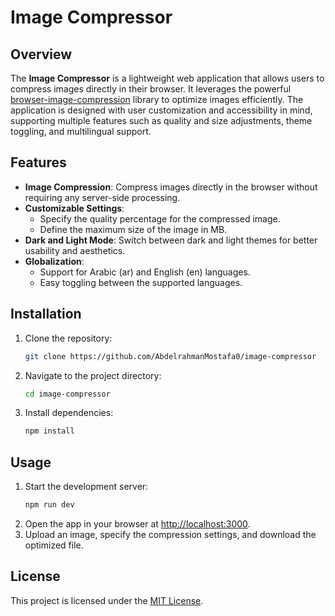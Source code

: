 # Image Compressor

## Overview

The **Image Compressor** is a lightweight web application that allows users to compress images directly in their browser. It leverages the powerful [browser-image-compression](https://www.npmjs.com/package/browser-image-compression) library to optimize images efficiently. The application is designed with user customization and accessibility in mind, supporting multiple features such as quality and size adjustments, theme toggling, and multilingual support.

## Features

- **Image Compression**: Compress images directly in the browser without requiring any server-side processing.
- **Customizable Settings**:
  - Specify the quality percentage for the compressed image.
  - Define the maximum size of the image in MB.
- **Dark and Light Mode**: Switch between dark and light themes for better usability and aesthetics.
- **Globalization**:
  - Support for Arabic (ar) and English (en) languages.
  - Easy toggling between the supported languages.

## Installation

1. Clone the repository:
   ```bash
   git clone https://github.com/AbdelrahmanMostafa0/image-compressor
   ```
2. Navigate to the project directory:
   ```bash
   cd image-compressor
   ```
3. Install dependencies:
   ```bash
   npm install
   ```

## Usage

1. Start the development server:
   ```bash
   npm run dev
   ```
2. Open the app in your browser at [http://localhost:3000](http://localhost:3000).
3. Upload an image, specify the compression settings, and download the optimized file.

<!-- ## Roadmap
- Add a drag-and-drop upload feature.
- Implement a preview for the compressed image.
- Extend language support to more languages.
- Add responsive design improvements for better usability on mobile devices. -->

<!-- ## Contributing
Contributions are welcome! Feel free to open issues or submit pull requests to improve the project. -->

## License

This project is licensed under the [MIT License](LICENSE).

<!--

Stay tuned for more updates as the project evolves! -->
